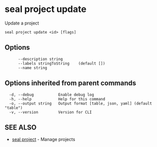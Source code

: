 # seal project update

Update a project

```
seal project update <id> [flags]
```

## Options

```
      --description string      
      --labels stringToString    (default [])
      --name string             
```

## Options inherited from parent commands

```
  -d, --debug           Enable debug log
  -h, --help            Help for this command
  -o, --output string   Output format [table, json, yaml] (default "table")
  -v, --version         Version for CLI
```

## SEE ALSO

* [seal project](seal_project)	 - Manage projects

